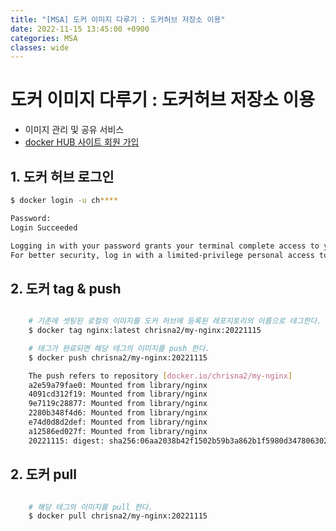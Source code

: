 ```yaml
---
title: "[MSA] 도커 이미지 다루기 : 도커허브 저장소 이용"
date: 2022-11-15 13:45:00 +0900
categories: MSA
classes: wide
---
```


# 도커 **이미지** 다루기 : 도커허브 저장소 이용

- 이미지 관리 및 공유 서비스
- [docker HUB 사이트 회원 가입](https://hub.docker.com/)

## 1. 도커 허브 로그인

```bash
$ docker login -u ch****

Password: 
Login Succeeded

Logging in with your password grants your terminal complete access to your account.
For better security, log in with a limited-privilege personal access token. Learn more at https://docs.docker.com/go/access-tokens/


```

## 2. 도커 tag & push

```bash

    # 기존에 셋팅된 로컬의 이미지를 도커 허브에 등록된 레포지토리의 이름으로 테그한다.
    $ docker tag nginx:latest chrisna2/my-nginx:20221115

    # 태그가 완료되면 해당 테그의 이미지를 push 한다.
    $ docker push chrisna2/my-nginx:20221115

    The push refers to repository [docker.io/chrisna2/my-nginx]
    a2e59a79fae0: Mounted from library/nginx
    4091cd312f19: Mounted from library/nginx
    9e7119c28877: Mounted from library/nginx
    2280b348f4d6: Mounted from library/nginx
    e74d0d8d2def: Mounted from library/nginx
    a12586ed027f: Mounted from library/nginx
    20221115: digest: sha256:06aa2038b42f1502b59b3a862b1f5980d3478063028d8e968f0810b9b0502380 size: 1570

```

## 2. 도커 pull

```bash

    # 해당 테그의 이미지를 pull 한다.
    $ docker pull chrisna2/my-nginx:20221115

```